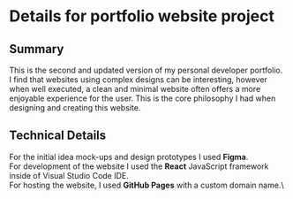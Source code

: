 # Details for portfolio website project
## Summary
This is the second and updated version of my personal developer portfolio.\
I find that websites using complex designs can be interesting, however when well executed, a clean and minimal website often offers a more enjoyable experience for the user. This is the core philosophy I had when designing and creating this website. 

## Technical Details
For the initial idea mock-ups and design prototypes I used **Figma**.\
For development of the website I used the **React** JavaScript framework inside of Visual Studio Code IDE.\
For hosting the website, I used **GitHub Pages** with a custom domain name.\

